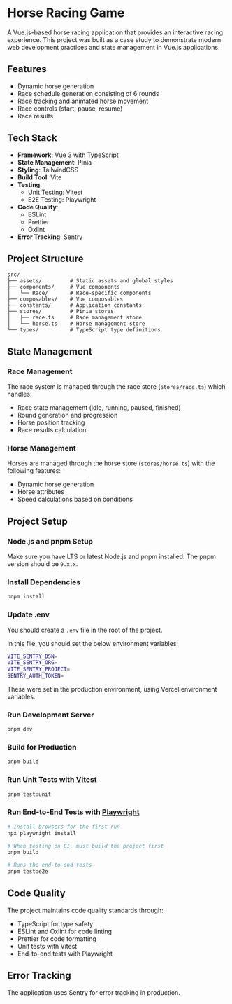# Horse Racing Game

A Vue.js-based horse racing application that provides an interactive racing experience. This project was built as a case study to demonstrate modern web development practices and state management in Vue.js applications.

## Features

- Dynamic horse generation
- Race schedule generation consisting of 6 rounds
- Race tracking and animated horse movement
- Race controls (start, pause, resume)
- Race results

## Tech Stack

- **Framework**: Vue 3 with TypeScript
- **State Management**: Pinia
- **Styling**: TailwindCSS
- **Build Tool**: Vite
- **Testing**:
  - Unit Testing: Vitest
  - E2E Testing: Playwright
- **Code Quality**:
  - ESLint
  - Prettier
  - Oxlint
- **Error Tracking**: Sentry

## Project Structure

```
src/
├── assets/         # Static assets and global styles
├── components/     # Vue components
│   └── Race/       # Race-specific components
├── composables/    # Vue composables
├── constants/      # Application constants
├── stores/         # Pinia stores
│   ├── race.ts     # Race management store
│   └── horse.ts    # Horse management store
└── types/          # TypeScript type definitions
```

## State Management

### Race Management

The race system is managed through the race store (`stores/race.ts`) which handles:

- Race state management (idle, running, paused, finished)
- Round generation and progression
- Horse position tracking
- Race results calculation

### Horse Management

Horses are managed through the horse store (`stores/horse.ts`) with the following features:

- Dynamic horse generation
- Horse attributes
- Speed calculations based on conditions

## Project Setup

### Node.js and pnpm Setup

Make sure you have LTS or latest Node.js and pnpm installed. The pnpm version should be `9.x.x`.

### Install Dependencies

```sh
pnpm install
```

### Update .env

You should create a `.env` file in the root of the project.

In this file, you should set the below environment variables:

```sh
VITE_SENTRY_DSN=
VITE_SENTRY_ORG=
VITE_SENTRY_PROJECT=
SENTRY_AUTH_TOKEN=
```

These were set in the production environment, using Vercel environment variables.

### Run Development Server

```sh
pnpm dev
```

### Build for Production

```sh
pnpm build
```

### Run Unit Tests with [Vitest](https://vitest.dev/)

```sh
pnpm test:unit
```

### Run End-to-End Tests with [Playwright](https://playwright.dev)

```sh
# Install browsers for the first run
npx playwright install

# When testing on CI, must build the project first
pnpm build

# Runs the end-to-end tests
pnpm test:e2e
```

## Code Quality

The project maintains code quality standards through:

- TypeScript for type safety
- ESLint and Oxlint for code linting
- Prettier for code formatting
- Unit tests with Vitest
- End-to-end tests with Playwright

## Error Tracking

The application uses Sentry for error tracking in production.
